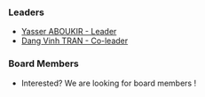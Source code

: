 ### Leaders
* [Yasser ABOUKIR - Leader](mailto:yasser.aboukir@owasp.org)
* [Dang Vinh TRAN - Co-leader](mailto:dangvinh.tran@owasp.org)

### Board Members
* Interested? We are looking for board members !
